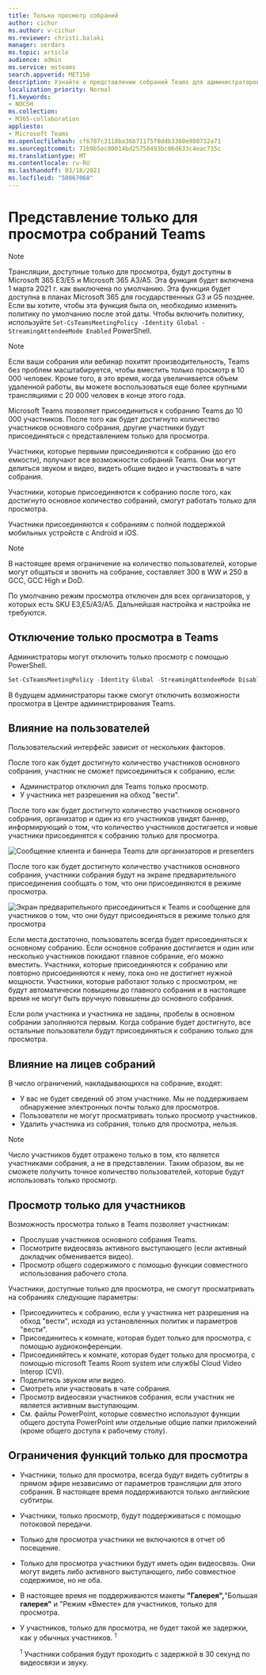 ```yaml
---
title: Только просмотр собраний
author: cichur
ms.author: v-cichur
ms.reviewer: christi.balaki
manager: serdars
ms.topic: article
audience: admin
ms.service: msteams
search.appverid: MET150
description: Узнайте о представлении собраний Teams для администраторов, пользователей и участников
localization_priority: Normal
f1.keywords:
- NOCSH
ms.collection:
- M365-collaboration
appliesto:
- Microsoft Teams
ms.openlocfilehash: cf6787c3118ba36b71175f0ddb3360e980732a71
ms.sourcegitcommit: 71b9b5ec80014bd25758493bc06d633c4eac735c
ms.translationtype: MT
ms.contentlocale: ru-RU
ms.lasthandoff: 03/18/2021
ms.locfileid: "50867068"
---
```

# <a name="teams-view-only-meeting-experience"></a>Представление только для просмотра собраний Teams

> [!Note]
> Трансляции, доступные только для просмотра, будут доступны в Microsoft 365 E3/E5 и Microsoft 365 A3/A5. Эта функция будет включена 1 марта 2021 г. как выключена по умолчанию. Эта функция будет доступна в планах Microsoft 365 для государственных G3 и G5 позднее. Если вы хотите, чтобы эта функция была on, необходимо изменить политику по умолчанию после этой даты. Чтобы включить политику, используйте `Set-CsTeamsMeetingPolicy -Identity Global -StreamingAttendeeMode Enabled` PowerShell.

> [!Note]
> Если ваши собрания или вебинар похитят производительность, Teams без проблем масштабируется, чтобы вместить только просмотр в 10 000 человек. Кроме того, в это время, когда увеличивается объем удаленной работы, вы можете воспользоваться еще более крупными трансляциями с 20 000 человек в конце этого года.

Microsoft Teams позволяет присоединиться к собранию Teams до 10 000 участников. После того как будет достигнуто количество участников основного собрания, другие участники будут присоединяться с представлением только для просмотра.

Участники, которые первыми присоединяются к собранию (до его емкости), получают все возможности собраний Teams. Они могут делиться звуком и видео, видеть общие видео и участвовать в чате собрания.

Участники, которые присоединяются к собранию после того, как достигнуто основное количество собраний, смогут работать только для просмотра.

Участники присоединяются к собраниям с полной поддержкой мобильных устройств с Android и iOS.

> [!Note]
> В настоящее время ограничение на количество пользователей, которые могут общаться и звонить на собрание, составляет 300 в WW и 250 в GCC, GCC High и DoD.

По умолчанию режим просмотра отключен для всех организаторов, у которых есть SKU E3,E5/A3/A5. Дальнейшая настройка и настройка не требуются.

## <a name="disable-teams-view-only-experience"></a>Отключение только просмотра в Teams

Администраторы могут отключить только просмотр с помощью PowerShell.

```PowerShell
Set-CsTeamsMeetingPolicy -Identity Global -StreamingAttendeeMode Disabled
```

В будущем администраторы также смогут отключить возможности просмотра в Центре администрирования Teams.

## <a name="impact-to-users"></a>Влияние на пользователей

Пользовательский интерфейс зависит от нескольких факторов.

После того как будет достигнуто количество участников основного собрания, участник не сможет присоединиться к собранию, если:

- Администратор отключил для Teams только просмотр.
- У участника нет разрешения на обход "вести".

После того как будет достигнуто количество участников основного собрания, организатор и один из его участников увидят баннер, информирующий о том, что количество участников достигается и новые участники присоединятся к собранию только для просмотра.

  ![Сообщение клиента и баннера Teams для организаторов и presenters](media/chat-and-banner-message.png)

После того как будет достигнуто количество участников основного собрания, участники собрания будут на экране предварительного присоединения сообщать о том, что они присоединяются в режиме просмотра.

  ![Экран предварительного присоединиться к Teams и сообщение для участников о том, что они будут присоединяться в режиме только для просмотра](media/view-only-pre-join-screen.png)

Если места достаточно, пользователь всегда будет присоединяться к основному собранию. Если основное собрание достигается и один или несколько участников покидают главное собрание, его можно вместить. Участники, которые присоединяются к собранию или повторно присоединяются к нему, пока оно не достигнет нужной мощности. Участники, которые работают только с просмотром, не будут автоматически повышены до главного собрания и в настоящее время не могут быть вручную повышены до основного собрания.

Если роли участника и участника не заданы, пробелы в основном собрании заполняются первым. Когда собрание будет достигнуто, все остальные пользователи будут присоединяться к собранию только для просмотра.

## <a name="impact-to-meeting-presenters"></a>Влияние на лицев собраний

В число ограничений, накладывающихся на собрание, входят:

- У вас не будет сведений об этом участнике. Мы не поддерживаем обнаружение электронных почты только для просмотров.
- Пользователи не могут просматривать только просмотр участников.
- Удалить участника из собрания, только для просмотра, нельзя.

> [!Note]
> Число участников будет отражено только в том, кто является участниками собрания, а не в представлении. Таким образом, вы не сможете получить точное количество пользователей, которые будут использовать только просмотр.

## <a name="experience-for-view-only-attendees"></a>Просмотр только для участников

Возможность просмотра только в Teams позволяет участникам:

- Прослушав участников основного собрания Teams.
- Посмотрите видеосвязь активного выступающего (если активный докладчик обменивается видео).
- Просмотр общего содержимого с помощью функции совместного использования рабочего стола.

Участники, доступные только для просмотра, не смогут просматривать на собраниях следующие параметры:

- Присоединитесь к собранию, если у участника нет разрешения на обход "вести", исходя из установленных политик и параметров "вести".
- Присоединитесь к комнате, которая будет только для просмотра, с помощью аудиоконференции.
- Присоединяйтесь к комнате, которая будет только для просмотра, с помощью microsoft Teams Room system или службЫ Cloud Video Interop (CVI).
- Поделитесь звуком или видео.
- Смотреть или участвовать в чате собрания.
- Просмотр видеосвязи участников собрания, если участник не является активным выступающим.
- См. файлы PowerPoint, которые совместно используют функции общего доступа PowerPoint или отдельные общие папки приложений (кроме общего доступа к рабочему столу).

## <a name="view-only-feature-limitations"></a>Ограничения функций только для просмотра

- Участники, только для просмотра, всегда будут видеть субтитры в прямом эфире независимо от параметров трансляции для этого собрания. В настоящее время поддерживаются только английские субтитры.
- Участники, только просмотр, будут поддерживаться с помощью потоковой передачи.
- Только для просмотра участники не включаются в отчет об посещение.
- Только для просмотра участники будут иметь один видеосвязь. Они могут видеть либо активного выступающего, либо совместное содержимое, но не оба.
- В настоящее время не поддерживаются  макеты **"Галерея",**"Большая **галерея"** и "Режим «Вместе» для участников, только для просмотра.  
- У участников, только для просмотра, не будет такой же задержки, как у обычных участников. <sup>1</sup>

  <sup>1</sup> Участники собрания будут проходить с задержкой в 30 секунд по видеосвязи и звуку.  

